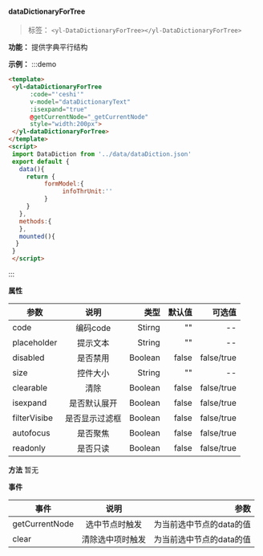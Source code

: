 #### dataDictionaryForTree

> 标签： `<yl-DataDictionaryForTree></yl-DataDictionaryForTree>`


  **功能：**  提供字典平行结构

  **示例：**
:::demo
  ```html
<template>
   <yl-dataDictionaryForTree 
        :code="'ceshi'" 
        v-model="dataDictionaryText"  
        :isexpand="true"
        @getCurrentNode="_getCurrentNode"  
        style="width:200px">
   </yl-dataDictionaryForTree>
</template>
 <script>
   import DataDiction from '../data/dataDiction.json'
   export default {
     data(){
       return {
            formModel:{
                 infoThrUnit:''
            }
       }
     },
     methods:{
     },
     mounted(){
    }
   }
   </script>

   ```
:::

  **属性**

  | 参数        | 说明           |类型   |默认值|可选值|
  | ------------- |:-------------:| -----:|---:|---:|
  | code| 编码code | Stirng|"" |--|
  | placeholder| 提示文本 | String|"" |--|
  | disabled| 是否禁用 | Boolean|false |false/true|
  | size| 控件大小 | String|"" |--|
  | clearable| 清除 | Boolean|false |false/true|
  | isexpand| 是否默认展开 | Boolean|false |false/true|
  | filterVisibe| 是否显示过滤框 | Boolean|false |false/true|
  | autofocus| 是否聚焦 | Boolean|false |false/true|
  | readonly| 是否只读 | Boolean|false |false/true|
 

  **方法**
  暂无

 
 **事件**

| 事件        | 说明           |参数   |
| ------------- |:-------------:| -----:|
| getCurrentNode| 选中节点时触发 | 为当前选中节点的data的值|
| clear| 清除选中项时触发 | 为当前选中节点的data的值|
